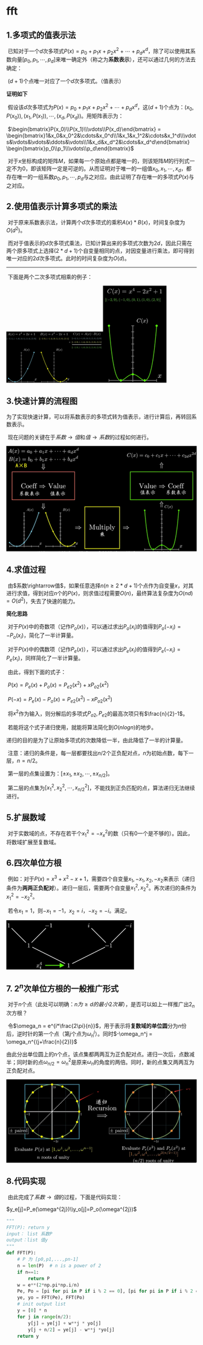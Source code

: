 # fft

## 1.多项式的值表示法

​	已知对于一个$d$次多项式$P(x) = p_0+p_1x+p_2x^2+\cdots +p_dx^d$，除了可以使用其系数向量$[p_0,p_1,\cdots,p_d]$来唯一确定外（称之为**系数表示**），还可以通过几何的方法去确定：

​	$(d+1)$个点唯一对应了一个$d$次多项式。（值表示）

**证明如下**

​	假设该$d$次多项式为$P(x) = p_0+p_1x+p_2x^2+\cdots +p_dx^d$，这$(d+1)$个点为：${(x_0,P(x_0)),(x_1,P(x_1)),\cdots,(x_d,P(x_d))}$。用矩阵表示为：

​	$\begin{bmatrix}P(x_0)\\P(x_1)\\\vdots\\P(x_d)\end{bmatrix} = \begin{bmatrix}1&x_0&x_0^2&\cdots&x_0^d\\1&x_1&x_1^2&\cdots&x_1^d\\\vdots&\vdots&\vdots&\ddots&\vdots\\1&x_d&x_d^2&\cdots&x_d^d\end{bmatrix} \begin{bmatrix}p_0\\p_1\\\vdots\\p_d\end{bmatrix}$

​	对于$x$坐标构成的矩阵$M$，如果每一个原始点都是唯一的，则该矩阵$M$的行列式一定不为0，即该矩阵一定是可逆的。从而证明对于唯一的一组值$x_0,x_1,\cdots,x_d$，都存在唯一的一组系数$p_0,p_1,\cdots,p_d$与之对应。由此证明了存在唯一的多项式$P(x)$与之对应。

## 2.使用值表示计算多项式的乘法

​	对于原来系数表示法，计算两个$d$次多项式的乘积$A(x)*B(x)$，时间复杂度为$O(d^2)$。

​	而对于值表示的$d$次多项式乘法，已知计算出来的多项式次数为$2d$，因此只需在两个原多项式上选择$(2*d+1)$个自变量相同的点，对因变量进行乘法，即可得到唯一对应的$2d$次多项式。此时的时间复杂度为$O(d)$。

---

​	下面是两个二次多项式相乘的例子：

​	<img src="./assets/image-20230906091441823.png" alt="image-20230906091441823" style="zoom: 25%;" /><img src="./assets/image-20230906091519225.png" alt="image-20230906091519225" style="zoom: 25%;" />



## 3.快速计算的流程图

​	为了实现快速计算，可以将系数表示的多项式转为值表示，进行计算后，再转回系数表示。

​	现在问题的关键在于$系数\rightarrow 值$和$值\rightarrow 系数$的过程如何进行。

![image-20230906091825507](./assets/image-20230906091825507.png)



## 4.求值过程

​	由$系数\rightarrow值$，如果任意选择$n(n\geq 2*d+1)$个点作为自变量$x$，对其进行求值，得到对应$n$个的$P(x)$，则求值过程需要$O(n)$，最终算法复杂度为$O(nd)=O(d^2)$，失去了快速的能力。

**简化思路**

​	对于$P(x)$中的奇数项（记作$P_o(x)$），可以通过求出$P_o(x_i)$的值得到$P_o(-x_i)=-P_o(x_i)$，简化了一半计算量。

​	对于$P(x)$中的偶数项（记作$P_e(x)$），可以通过求出$P_e(x_i)$的值得到$P_e(-x_i)=P_e(x_i)$，同样简化了一半计算量。

​	由此，得到下面的式子：

​		$P(x) = P_e(x)+P_o(x)=P_{e2}(x^2)+xP_{o2}(x^2)$

​		$P(-x) = P_e(x)-P_o(x)=P_{e2}(x^2)-xP_{o2}(x^2)$

​	将$x^2$作为输入，则分解后的多项式$P_{o2},P_{e2}$的最高次项只有$\frac{n}{2}-1$。

​	若能将这个式子递归使用，就能将算法简化到$O(nlogn)$的地步。

​	递归的目的是为了让原始多项式的次数降低一半，由此降低了一半的计算量。

​	注意：递归的条件是，每一层都要找出$n/2$个正负配对点，$n$为初始点数，每下一层，$n=n/2$。

​	第一层的点集设置为：$[\pm x_1,\pm x_2,\cdots,\pm x_{n/2}]$。

​	第二层的点集为$[x_1^2,x_2^2,\cdots,x_{n/2}^2]$，不能找到正负匹配的点，算法递归无法继续进行。

## 5.扩展数域

​	对于实数域的点，不存在若干个$x_1^2 = -x_x^2$的数（只有0一个是不够的）。因此，将数域扩展至复数域。

## 6.四次单位方根

​	例如：对于$P(x)=x^3+x^2-x+1$，需要四个自变量$x_1,-x_1,x_2,-x_2$来表示（递归条件为**两两正负配对**）。递归一层后，需要两个自变量$x_1^2,x_2^2$。再次递归的条件为$x_1^2 = -x_2^2$。

​	若令$x_1=1$，则$-x_1 = -1$，$x_2 = i$，$-x_2=-i$。满足。

<img src="./assets/image-20230906153149086.png" alt="image-20230906153149086" style="zoom:33%;" />

## 7. $2^n$次单位方根的一般推广形式

​	对于$n$个点（此处可以明确：$n为\geq d的最小2次幂$），是否可以如上一样推广出$2_n$次方根？

​	令$\omega_n = e^{i*\frac{2\pi}{n}}$，用于表示将**复数域的单位圆**分为$n$份后，逆时针的第一个点（第$j$个点为$\omega_n^j$）。同时$-\omega_n^j = \omega_n^{(j+\frac{n}{2})}$

​	由此分出单位圆上的n个点，该点集都两两互为正负配对点。递归一次后，点数减半；同时新的点$\omega_{n/2}=\omega_n^2$是原来$\omega_n$的角度的两倍。同时，新的点集又两两互为正负配对点。

![image-20230906161559488](./assets/image-20230906161559488.png)

## 8.代码实现

​	由此完成了$系数\rightarrow 值$的过程，下面是代码实现：

$y_e[j]=P_e(\omega^{2j})\\y_o[j]=P_o(\omega^{2j})$

```python
"""
FFT(P): return y
input： list 系数P
output：list 值y
"""
def FFT(P):
    # P 为 [p0,p1,...,pn-1]
    n = len(P)	# n is a power of 2
    if n==1:
        return P
    w = e**(2*np.pi*np.i/n)
    Pe, Po = [pi for pi in P if i % 2 == 0], [pi for pi in P if i % 2 == 1]
    ye, yo = FFT(Pe), FFT(Po)
    # init output list
    y = [0] * n
    for j in range(n/2):
        y[j] = ye[j] + w**j * yo[j]
        y[j + n/2] = ye[j] - w**j *yo[j]
    return y
```

